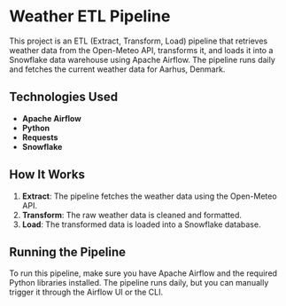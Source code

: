# Weather ETL Pipeline

This project is an ETL (Extract, Transform, Load) pipeline that retrieves weather data from the Open-Meteo API, transforms it, and loads it into a Snowflake data warehouse using Apache Airflow. The pipeline runs daily and fetches the current weather data for Aarhus, Denmark.

## Technologies Used
- **Apache Airflow**
- **Python**
- **Requests**
- **Snowflake**

## How It Works
1. **Extract**: The pipeline fetches the weather data using the Open-Meteo API.
2. **Transform**: The raw weather data is cleaned and formatted.
3. **Load**: The transformed data is loaded into a Snowflake database.

## Running the Pipeline
To run this pipeline, make sure you have Apache Airflow and the required Python libraries installed. The pipeline runs daily, but you can manually trigger it through the Airflow UI or the CLI.


